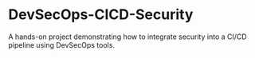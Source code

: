 # DevSecOps-CICD-Security
A hands-on project demonstrating how to integrate security into a CI/CD pipeline using DevSecOps tools.
